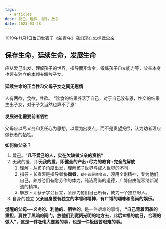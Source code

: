 ```yaml
---
tags:
  - articles
desc: 爱己，理解，指导，放手
date: 2023-03-28
---
```


1919年11月1日鲁迅发表于《新青年》[我们现在怎样做父亲](https://baike.baidu.com/item/%E6%88%91%E4%BB%AC%E7%8E%B0%E5%9C%A8%E6%80%8E%E6%A0%B7%E5%81%9A%E7%88%B6%E4%BA%B2/5632307)


## 保存生命，延续生命，发展生命 

应从爱己出发，理解孩子的世界，指导而非命令，锻炼孩子自立能力等，父亲本身也要有独立的本领来解放子女。


#### 延续生命的正当性和父母子女之间无恩情
人有两欲，食欲，性欲。
“饮食的结果养活了自己，对于自己没有恩，性交的结果生出子女，对于子女当然也算不了恩”

#### 发展进化需要前者牺牲
父母应以尽义务和责任心为思想，以爱为出发点，而不是责望报偿，认为幼者理应做长者的牺牲。


**如何做父亲？**

1. 爱己。“**凡不爱己的人，实在欠缺做父亲的资格”**
2. 无我的爱，即**无我的爱，即健全的产出+尽力的教育+完全的解放**
	1. 理解 - 从孩子角度出发，理解孩子世界与成人世界的不同
	2. 指导 - 长者须是指导者**协商者**，`却不该是命令者`，须用全副精神，专为他们自己，养成他们有耐劳作的体力，纯洁高尚的道德，广博自由能容纳新潮流的精神。
	3. 解放 - 让孩子学会自立，全部为他们自己所有，成为一个独立的人。
3. 自身的独立  **父亲自身要有独立的本领和精神，有广博的趣味和高尚的娱乐。**


**觉醒的父母---义务的、利他的、牺牲的**，是一件艰难的事情，
**“自己背着因袭的重担，肩住了黑暗的闸门，放他们到宽阔光明的地方去，此后幸福的度日，合理的做人”，这是一件极伟大要紧的事，也是一件极困苦艰难的事。**

















